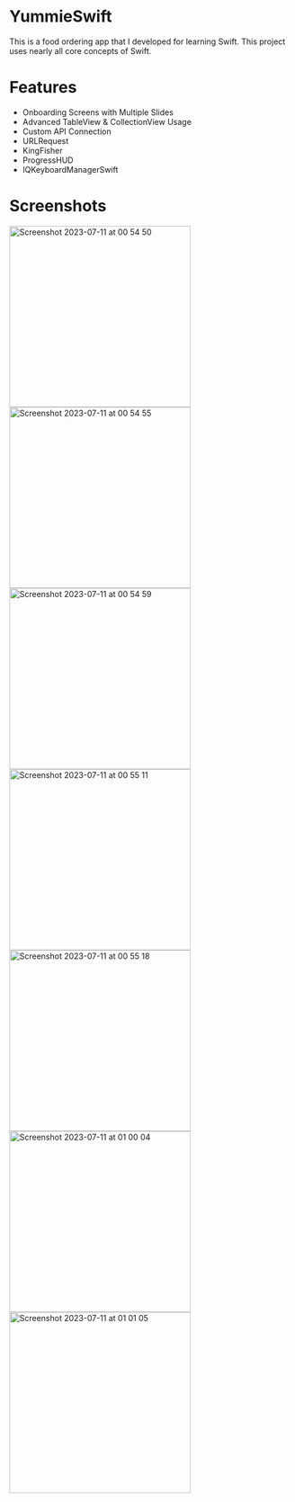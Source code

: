 # YummieSwift

This is a food ordering app that I developed for learning Swift.
This project uses nearly all core concepts of Swift.

# Features

- Onboarding Screens with Multiple Slides
- Advanced TableView & CollectionView Usage
- Custom API Connection
- URLRequest
- KingFisher
- ProgressHUD
- IQKeyboardManagerSwift

# Screenshots
<img width="322" alt="Screenshot 2023-07-11 at 00 54 50" src="https://github.com/fazlialtunn/YummieSwift/assets/32793348/c00eadf1-dfaa-404a-b162-45504f25f004">
<img width="322" alt="Screenshot 2023-07-11 at 00 54 55" src="https://github.com/fazlialtunn/YummieSwift/assets/32793348/7bde4264-bd30-473a-8503-840078024539">
<img width="322" alt="Screenshot 2023-07-11 at 00 54 59" src="https://github.com/fazlialtunn/YummieSwift/assets/32793348/7134352c-dc5e-459e-805b-6f1bdae2fec8">
<img width="322" alt="Screenshot 2023-07-11 at 00 55 11" src="https://github.com/fazlialtunn/YummieSwift/assets/32793348/2089b415-b286-4247-ade7-5eab4c4678e9">
<img width="322" alt="Screenshot 2023-07-11 at 00 55 18" src="https://github.com/fazlialtunn/YummieSwift/assets/32793348/f06e50b8-2324-4d5f-867b-e5c7ef39cf3b">
<img width="322" alt="Screenshot 2023-07-11 at 01 00 04" src="https://github.com/fazlialtunn/YummieSwift/assets/32793348/00b8de2c-3cef-40ae-a958-2a402e00e301">
<img width="322" alt="Screenshot 2023-07-11 at 01 01 05" src="https://github.com/fazlialtunn/YummieSwift/assets/32793348/096aefdd-3b3e-4510-b947-422409f8fe30">
